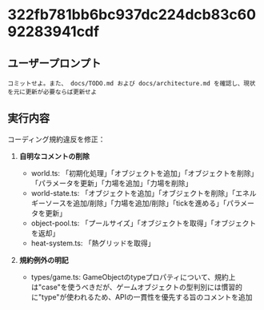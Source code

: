 # 322fb781bb6bc937dc224dcb83c6092283941cdf

## ユーザープロンプト

```
コミットせよ。また、 docs/TODO.md および docs/architecture.md を確認し、現状を元に更新が必要ならば更新せよ
```

## 実行内容

コーディング規約違反を修正：

1. **自明なコメントの削除**
   - world.ts: 「初期化処理」「オブジェクトを追加」「オブジェクトを削除」「パラメータを更新」「力場を追加」「力場を削除」
   - world-state.ts: 「オブジェクトを追加」「オブジェクトを削除」「エネルギーソースを追加/削除」「力場を追加/削除」「tickを進める」「パラメータを更新」
   - object-pool.ts: 「プールサイズ」「オブジェクトを取得」「オブジェクトを返却」
   - heat-system.ts: 「熱グリッドを取得」

2. **規約例外の明記**
   - types/game.ts: GameObjectのtypeプロパティについて、規約上は"case"を使うべきだが、ゲームオブジェクトの型判別には慣習的に"type"が使われるため、APIの一貫性を優先する旨のコメントを追加